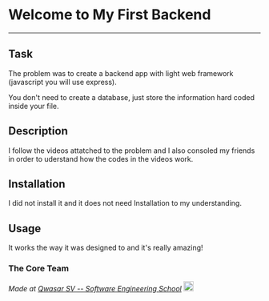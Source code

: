 # Welcome to My First Backend
***

## Task
The problem was to create a backend app with light web framework (javascript you will use express).

You don't need to create a database, just store the information hard coded inside your file.

## Description
I follow the videos attatched to the problem and I also consoled my friends in order to uderstand how the codes in the videos work.

## Installation
I did not install it and it does not need Installation to my understanding.

## Usage
It works the way it was designed to and it's really amazing!

### The Core Team


<span><i>Made at <a href='https://qwasar.io'>Qwasar SV -- Software Engineering School</a></i></span>
<span><img alt='Qwasar SV -- Software Engineering Schools Logo' src='https://storage.googleapis.com/qwasar-public/qwasar-logo_50x50.png' width='20px' /></span>
